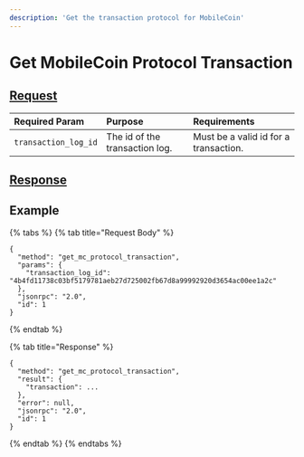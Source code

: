 ```yaml
---
description: 'Get the transaction protocol for MobileCoin'
---
```


# Get MobileCoin Protocol Transaction

## [Request](../../../full-service/src/json_rpc/v2/api/request.rs#L40)

| Required Param | Purpose | Requirements |
| :--- | :--- | :--- |
| `transaction_log_id` | The id of the transaction log. | Must be a valid id for a transaction. |

## [Response](../../../full-service/src/json_rpc/v2/api/response.rs#L41)

## Example

{% tabs %}
{% tab title="Request Body" %}
```text
{
  "method": "get_mc_protocol_transaction",
  "params": {
    "transaction_log_id": "4b4fd11738c03bf5179781aeb27d725002fb67d8a99992920d3654ac00ee1a2c"
  },
  "jsonrpc": "2.0",
  "id": 1
}
```
{% endtab %}

{% tab title="Response" %}
```text
{
  "method": "get_mc_protocol_transaction",
  "result": {
    "transaction": ...
  },
  "error": null,
  "jsonrpc": "2.0",
  "id": 1
}
```
{% endtab %}
{% endtabs %}

